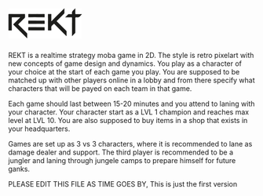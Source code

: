 # ![Alt text](/misc/rekt_logo.png)
REKT is a realtime strategy moba game in 2D. The style is retro pixelart with new concepts of game design and dynamics. 
You play as a character of your choice at the start of each game you play. You are supposed to be matched up with other players online in a lobby and from there specify what characters that will be payed on each team in that game. 

Each game should last between 15-20 minutes and you attend to laning with your character. Your character start as a LVL 1 champion and reaches max level at LVL 10. You are also supposed to buy items in a shop that exists in your headquarters. 

Games are set up as 3 vs 3 characters, where it is recommended to lane as damage dealer and support. The third player is recommended to be a jungler and laning through jungele camps to prepare himself for future ganks. 

PLEASE EDIT THIS FILE AS TIME GOES BY, 
This is just the first version
